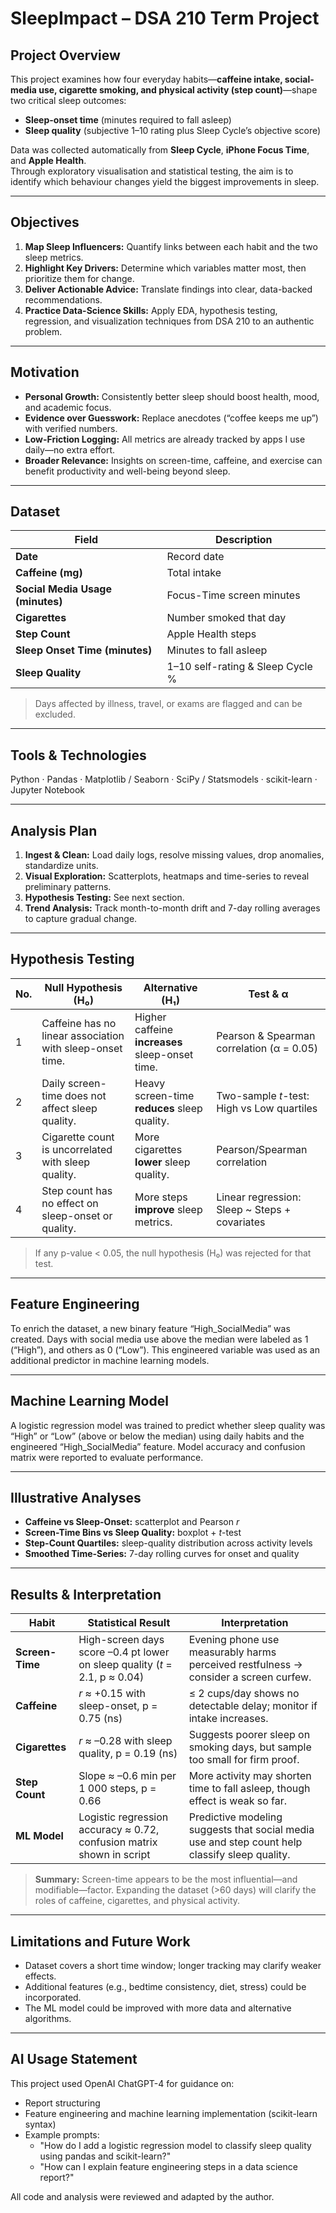 # SleepImpact – DSA 210 Term Project

## Project Overview
This project examines how four everyday habits—**caffeine intake, social-media use, cigarette smoking, and physical activity (step count)**—shape two critical sleep outcomes:
- **Sleep-onset time** (minutes required to fall asleep)  
- **Sleep quality** (subjective 1–10 rating plus Sleep Cycle’s objective score)

Data was collected automatically from **Sleep Cycle**, **iPhone Focus Time**, and **Apple Health**.  
Through exploratory visualisation and statistical testing, the aim is to identify which behaviour changes yield the biggest improvements in sleep.

---

## Objectives
1. **Map Sleep Influencers:** Quantify links between each habit and the two sleep metrics.
2. **Highlight Key Drivers:** Determine which variables matter most, then prioritize them for change.
3. **Deliver Actionable Advice:** Translate findings into clear, data-backed recommendations.
4. **Practice Data-Science Skills:** Apply EDA, hypothesis testing, regression, and visualization techniques from DSA 210 to an authentic problem.

---

## Motivation
- **Personal Growth:** Consistently better sleep should boost health, mood, and academic focus.
- **Evidence over Guesswork:** Replace anecdotes (“coffee keeps me up”) with verified numbers.
- **Low-Friction Logging:** All metrics are already tracked by apps I use daily—no extra effort.
- **Broader Relevance:** Insights on screen-time, caffeine, and exercise can benefit productivity and well-being beyond sleep.

---

## Dataset
| Field           | Description                              |
|-----------------|------------------------------------------|
| **Date**        | Record date                              |
| **Caffeine (mg)** | Total intake                          |
| **Social Media Usage (minutes)** | Focus-Time screen minutes |
| **Cigarettes**  | Number smoked that day                   |
| **Step Count**  | Apple Health steps                       |
| **Sleep Onset Time (minutes)** | Minutes to fall asleep     |
| **Sleep Quality** | 1–10 self-rating & Sleep Cycle %       |

> Days affected by illness, travel, or exams are flagged and can be excluded.

---

## Tools & Technologies
Python · Pandas · Matplotlib / Seaborn · SciPy / Statsmodels · scikit-learn · Jupyter Notebook

---

## Analysis Plan
1. **Ingest & Clean:** Load daily logs, resolve missing values, drop anomalies, standardize units.
2. **Visual Exploration:** Scatterplots, heatmaps and time-series to reveal preliminary patterns.
3. **Hypothesis Testing:** See next section.
4. **Trend Analysis:** Track month-to-month drift and 7-day rolling averages to capture gradual change.

---

## Hypothesis Testing
| No. | Null Hypothesis (H₀)                     | Alternative (H₁)                       | Test & α            |
|-----|------------------------------------------|----------------------------------------|---------------------|
| 1   | Caffeine has no linear association with sleep-onset time. | Higher caffeine **increases** sleep-onset time. | Pearson & Spearman correlation (α = 0.05) |
| 2   | Daily screen-time does not affect sleep quality. | Heavy screen-time **reduces** sleep quality. | Two-sample *t*-test: High vs Low quartiles |
| 3   | Cigarette count is uncorrelated with sleep quality. | More cigarettes **lower** sleep quality. | Pearson/Spearman correlation |
| 4   | Step count has no effect on sleep-onset or quality. | More steps **improve** sleep metrics. | Linear regression: Sleep ~ Steps + covariates |

> If any p-value < 0.05, the null hypothesis (H₀) was rejected for that test.

---

## Feature Engineering
To enrich the dataset, a new binary feature “High_SocialMedia” was created. Days with social media use above the median were labeled as 1 (“High”), and others as 0 (“Low”). This engineered variable was used as an additional predictor in machine learning models.

---

## Machine Learning Model
A logistic regression model was trained to predict whether sleep quality was “High” or “Low” (above or below the median) using daily habits and the engineered “High_SocialMedia” feature. Model accuracy and confusion matrix were reported to evaluate performance.

---

## Illustrative Analyses
- **Caffeine vs Sleep-Onset:** scatterplot and Pearson *r*
- **Screen-Time Bins vs Sleep Quality:** boxplot + *t*-test
- **Step-Count Quartiles:** sleep-quality distribution across activity levels
- **Smoothed Time-Series:** 7-day rolling curves for onset and quality

---

## Results & Interpretation  

| Habit         | Statistical Result                                    | Interpretation                                          |
|---------------|------------------------------------------------------|---------------------------------------------------------|
| **Screen-Time** | High-screen days score –0.4 pt lower on sleep quality (*t* = 2.1, p ≈ 0.04) | Evening phone use measurably harms perceived restfulness → consider a screen curfew. |
| **Caffeine**    | *r* ≈ +0.15 with sleep-onset, p = 0.75 (ns)         | ≤ 2 cups/day shows no detectable delay; monitor if intake increases. |
| **Cigarettes**  | *r* ≈ –0.28 with sleep quality, p = 0.19 (ns)       | Suggests poorer sleep on smoking days, but sample too small for firm proof. |
| **Step Count**  | Slope ≈ –0.6 min per 1 000 steps, p = 0.66          | More activity may shorten time to fall asleep, though effect is weak so far. |
| **ML Model**    | Logistic regression accuracy ≈ 0.72, confusion matrix shown in script | Predictive modeling suggests that social media use and step count help classify sleep quality. |

> **Summary:** Screen-time appears to be the most influential—and modifiable—factor. Expanding the dataset (>60 days) will clarify the roles of caffeine, cigarettes, and physical activity.

---

## Limitations and Future Work
- Dataset covers a short time window; longer tracking may clarify weaker effects.
- Additional features (e.g., bedtime consistency, diet, stress) could be incorporated.
- The ML model could be improved with more data and alternative algorithms.

---
## AI Usage Statement

This project used OpenAI ChatGPT-4 for guidance on:
- Report structuring
- Feature engineering and machine learning implementation (scikit-learn syntax)
- Example prompts:
    - "How do I add a logistic regression model to classify sleep quality using pandas and scikit-learn?"
    - "How can I explain feature engineering steps in a data science report?"

All code and analysis were reviewed and adapted by the author.




